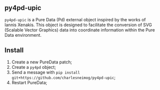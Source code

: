 ## py4pd-upic

`py4pd-upic` is a Pure Data (Pd) external object inspired by the works of Iannis Xenakis. This object is designed to facilitate the conversion of SVG (Scalable Vector Graphics) data into coordinate information within the Pure Data environment. 

## Install

1) Create a new PureData patch;
2) Create a `py4pd` object;
3) Send a message with `pip install git+https://github.com/charlesneimog/py4pd-upic`;
4) Restart PureData;
